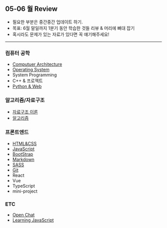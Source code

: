 ## 05-06 월 Review

- 필요한 부분은 중간중간 업데이트 하기.
- 목표: 6월 말일까지 1분기 동안 학습한 것들 리뷰 & 머리에 뼈대 잡기
- 혹시라도 문제가 있는 자료가 있다면 꼭 얘기해주세요!

<hr>

### 컴퓨터 공학

- [Computuer Architecture](https://bit.ly/2YE9ZRD)
- [Operating System](https://bit.ly/3dmi2XX)
- System Programming
- C++ & 프로젝트
- [Python & Web](https://bit.ly/2Mp5uD4)

### 알고리즘/자료구조

- [자료구조 이론](https://bit.ly/2ZbDcne)
- [알고리즘](https://bit.ly/3gr1LCO)

### 프론트엔드

- [HTML&CSS](https://bit.ly/2Wggp85)
- [JavaScript](https://bit.ly/3cdvXOq)
- [BootStrap](https://bit.ly/3h3qopn)
- [Markdown](https://bit.ly/2YgF6AX)
- [SASS](https://bit.ly/2Yt44x5)
- [Git](https://bit.ly/2XQcOyc)
- React
- Vue
- TypeScript
- mini-project

### ETC

- [Open Chat](https://bit.ly/2zpO0Dd)
- [Learning JavaScript](https://bit.ly/36HpGtj)
